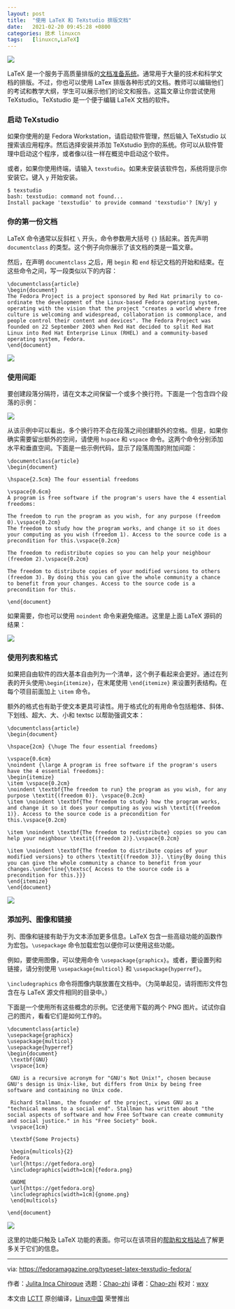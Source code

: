 ```yaml
---
layout: post
title:	"使用 LaTeX 和 TeXstudio 排版文档"
date:	2021-02-20 09:45:28 +0800 
categories:	技术 linuxcn 
tags:	[linuxcn,LaTeX]
---
```



![](/Asserts/Images//attachment/album/202102/20/094530itk2dim7yktyhh9y.jpg)


LaTeX 是一个服务于高质量排版的[文档准备系统](http://www.latex-project.org/about/)。通常用于大量的技术和科学文档的排版。不过，你也可以使用 LaTex 排版各种形式的文档。教师可以编辑他们的考试和教学大纲，学生可以展示他们的论文和报告。这篇文章让你尝试使用 TeXstudio。TeXstudio 是一个便于编辑 LaTeX 文档的软件。


### 启动 TeXstudio


如果你使用的是 Fedora Workstation，请启动软件管理，然后输入 TeXstudio 以搜索该应用程序。然后选择安装并添加 TeXstudio 到你的系统。你可以从软件管理中启动这个程序，或者像以往一样在概览中启动这个软件。


或者，如果你使用终端，请输入 `texstudio`。如果未安装该软件包，系统将提示你安装它。键入 `y` 开始安装。



```
$ texstudio
bash: texstudio: command not found...
Install package 'texstudio' to provide command 'texstudio'? [N/y] y

```

### 你的第一份文档


LaTeX 命令通常以反斜杠 `\` 开头，命令参数用大括号 `{}` 括起来。首先声明 `documentclass` 的类型。这个例子向你展示了该文档的类是一篇文章。


然后，在声明 `documentclass` 之后，用 `begin` 和 `end` 标记文档的开始和结束。在这些命令之间，写一段类似以下的内容：



```
\documentclass{article}
\begin{document}
The Fedora Project is a project sponsored by Red Hat primarily to co-ordinate the development of the Linux-based Fedora operating system, operating with the vision that the project "creates a world where free culture is welcoming and widespread, collaboration is commonplace, and people control their content and devices". The Fedora Project was founded on 22 September 2003 when Red Hat decided to split Red Hat Linux into Red Hat Enterprise Linux (RHEL) and a community-based operating system, Fedora.
\end{document}

```

![](/Asserts/Images//attachment/album/202102/20/094530pmsifrnmssjsigzz.png)


### 使用间距


要创建段落分隔符，请在文本之间保留一个或多个换行符。下面是一个包含四个段落的示例：


![](/Asserts/Images//attachment/album/202102/20/094531g3hfhbpyzg6ggybb.png)


从该示例中可以看出，多个换行符不会在段落之间创建额外的空格。但是，如果你确实需要留出额外的空间，请使用 `hspace` 和 `vspace` 命令。这两个命令分别添加水平和垂直空间。下面是一些示例代码，显示了段落周围的附加间距：



```
\documentclass{article}
\begin{document}

\hspace{2.5cm} The four essential freedoms

\vspace{0.6cm} 
A program is free software if the program's users have the 4 essential freedoms:

The freedom to run the program as you wish, for any purpose (freedom 0).\vspace{0.2cm} 
The freedom to study how the program works, and change it so it does your computing as you wish (freedom 1). Access to the source code is a precondition for this.\vspace{0.2cm}

The freedom to redistribute copies so you can help your neighbour (freedom 2).\vspace{0.2cm}

The freedom to distribute copies of your modified versions to others (freedom 3). By doing this you can give the whole community a chance to benefit from your changes. Access to the source code is a precondition for this.

\end{document}

```

如果需要，你也可以使用 `noindent` 命令来避免缩进。这里是上面 LaTeX 源码的结果：


![](/Asserts/Images//attachment/album/202102/20/094533wbp84btnha08st60.png)


### 使用列表和格式


如果把自由软件的四大基本自由列为一个清单，这个例子看起来会更好。通过在列表的开头使用`\begin{itemize}`，在末尾使用 `\end{itemize}` 来设置列表结构。在每个项目前面加上 `\item` 命令。


额外的格式也有助于使文本更具可读性。用于格式化的有用命令包括粗体、斜体、下划线、超大、大、小和 textsc 以帮助强调文本：



```
\documentclass{article}
\begin{document}

\hspace{2cm} {\huge The four essential freedoms}

\vspace{0.6cm} 
\noindent {\large A program is free software if the program's users have the 4 essential freedoms}:
\begin{itemize}
\item \vspace{0.2cm} 
\noindent \textbf{The freedom to run} the program as you wish, for any purpose \textit{(freedom 0)}. \vspace{0.2cm} 
\item \noindent \textbf{The freedom to study} how the program works, and change it so it does your computing as you wish \textit{(freedom 1)}. Access to the source code is a precondition for this.\vspace{0.2cm}

\item \noindent \textbf{The freedom to redistribute} copies so you can help your neighbour \textit{(freedom 2)}.\vspace{0.2cm}

\item \noindent \textbf{The freedom to distribute copies of your modified versions} to others \textit{(freedom 3)}. \tiny{By doing this you can give the whole community a chance to benefit from your changes.\underline{\textsc{ Access to the source code is a precondition for this.}}}
\end{itemize}
\end{document}

```

![](/Asserts/Images//attachment/album/202102/20/094534d4t0s5q504tkj4i6.png)


### 添加列、图像和链接


列、图像和链接有助于为文本添加更多信息。LaTeX 包含一些高级功能的函数作为宏包。`\usepackage` 命令加载宏包以便你可以使用这些功能。


例如，要使用图像，可以使用命令 `\usepackage{graphicx}`。或者，要设置列和链接，请分别使用 `\usepackage{multicol}` 和 `\usepackage{hyperref}`。


`\includegraphics` 命令将图像内联放置在文档中。（为简单起见，请将图形文件包含在与 LaTeX 源文件相同的目录中。）


下面是一个使用所有这些概念的示例。它还使用下载的两个 PNG 图片。试试你自己的图片，看看它们是如何工作的。



```
\documentclass{article} 
\usepackage{graphicx}
\usepackage{multicol}
\usepackage{hyperref}
\begin{document} 
 \textbf{GNU}
 \vspace{1cm}

 GNU is a recursive acronym for "GNU's Not Unix!", chosen because GNU's design is Unix-like, but differs from Unix by being free software and containing no Unix code.

 Richard Stallman, the founder of the project, views GNU as a "technical means to a social end". Stallman has written about "the social aspects of software and how Free Software can create community and social justice." in his "Free Society" book.
 \vspace{1cm}

 \textbf{Some Projects}

 \begin{multicols}{2}
 Fedora
 \url{https://getfedora.org}
 \includegraphics[width=1cm]{fedora.png}

 GNOME
 \url{https://getfedora.org}
 \includegraphics[width=1cm]{gnome.png}
 \end{multicols} 

\end{document}

```

![](/Asserts/Images//attachment/album/202102/20/094535j3bhb9s3js3vo3b3.png)


这里的功能只触及 LaTeX 功能的表面。你可以在该项目的[帮助和文档站点](https://www.latex-project.org/help/)了解更多关于它们的信息。




---


via: <https://fedoramagazine.org/typeset-latex-texstudio-fedora/>


作者：[Julita Inca Chiroque](https://fedoramagazine.org/author/yulytas/) 选题：[Chao-zhi](https://github.com/Chao-zhi) 译者：[Chao-zhi](https://github.com/Chao-zhi) 校对：[wxy](https://github.com/wxy)


本文由 [LCTT](https://github.com/LCTT/TranslateProject) 原创编译，[Linux中国](https://linux.cn/) 荣誉推出
